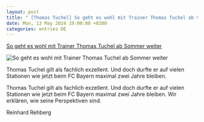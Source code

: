 ```yaml
---
layout: post
title: " [Thomas Tuchel] So geht es wohl mit Trainer Thomas Tuchel ab Sommer weiter"
date: Mon, 13 May 2024 19:00:00 +0200
categories: entries DE
---
```

[So geht es wohl mit Trainer Thomas Tuchel ab Sommer weiter](https://www.allgemeine-zeitung.de/sport/fussball/fussball-mainz/so-geht-es-wohl-mit-trainer-thomas-tuchel-ab-sommer-weiter-3548096)

![So geht es wohl mit Trainer Thomas Tuchel ab Sommer weiter](https://img.allgemeine-zeitung.de/incoming/kf5gzc-Bayern-M%C3%BCnchen-VfL-Wolfsburg/alternates/OG_IMAGE_1200/Bayern%20M%C3%BCnchen%20-%20VfL%20Wolfsburg)

Thomas Tuchel gilt als fachlich exzellent. Und doch durfte er auf vielen Stationen wie jetzt beim FC Bayern maximal zwei Jahre bleiben.

Thomas Tuchel gilt als fachlich exzellent. Und doch durfte er auf vielen Stationen wie jetzt beim FC Bayern maximal zwei Jahre bleiben. Wir erklären, wie seine Perspektiven sind.

Reinhard Rehberg

